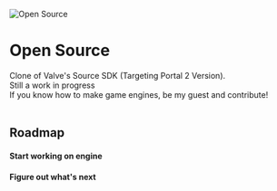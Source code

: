 ![Open Source](https://user-images.githubusercontent.com/77344665/177893718-5bd7b24e-3dbd-4807-89a5-de3f8268ca26.png)
# Open Source
Clone of Valve's Source SDK (Targeting Portal 2 Version). <br/>
Still a work in progress <br/>
If you know how to make game engines, be my guest and contribute! <br/>
<br/>
## Roadmap
#### Start working on engine
#### Figure out what's next
